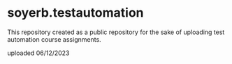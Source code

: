 # soyerb.testautomation
This repository created as a public repository for the sake of uploading test automation course assignments.

uploaded 06/12/2023 
